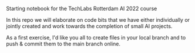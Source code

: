 Starting notebook for the TechLabs Rotterdam AI 2022 course

In this repo we will elaborate on code bits that we have either individually or jointly created and work towards the completion of small AI projects.

As a first exercise, I'd like you all to create files in your local branch and to push & commit them to the main branch online. 
